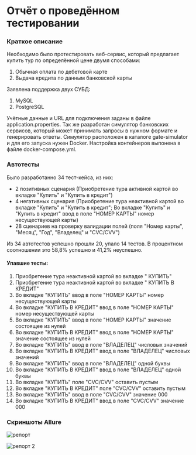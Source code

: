 # Отчёт о проведённом тестировании

### Краткое описание
Необходимо было протестировать веб-сервис, который предлагает купить тур по определённой цене двумя способами:
1. Обычная оплата по дебетовой карте
2. Выдача кредита по данным банковской карты

Заявлена поддержка двух СУБД:
1. MySQL
2. PostgreSQL

Учётные данные и URL для подключения заданы в файле application.properties.
Так же разработан симулятор банковских сервисов, который может принимать запросы в нужном формате и генерировать ответы.
Симулятор расположен в каталоге gate-simulator и для его запуска нужен Docker. Настройка контейнеров выпонена в файле docker-compose.yml.

### Автотесты
Было разработанно 34 тест-кейса, из них:
* 2 позитивных сценария (Приобретение тура активной картой во вкладке "Купить" и "Купить в кредит")
* 4 негативных сценария (Приобретение тура неактивной картой во вкладке "Купить" и "Купить в кредит"; Во вкладке "Купить" и "Купить в кредит" ввод в поле "НОМЕР КАРТЫ" номер несуществующей карты)
* 28 сценариев на проверку валидации полей (поля "Номер карты", "Месяц", "Год", "Владелец" и "CVC/CVV")

Из 34 автотестов успешно прошли 20, упало 14 тестов. В процентном соотношении это 58,8% успешно и 41,2% неуспешно.

#### Упавшие тесты:
1. Приобретение тура неактивной картой во вкладке " КУПИТЬ"
2. Приобретение тура неактивной картой во вкладке " КУПИТЬ В КРЕДИТ"
3. Во вкладке "КУПИТЬ" ввод в поле "НОМЕР КАРТЫ" номер несуществующей карты
4. Во вкладке "КУПИТЬ В КРЕДИТ" ввод в поле "НОМЕР КАРТЫ" номер несуществующей карты
5. Во вкладке "КУПИТЬ" ввод в поле "НОМЕР КАРТЫ" значение состоящее из нулей
6. Во вкладке "КУПИТЬ В КРЕДИТ" ввод в поле "НОМЕР КАРТЫ" значение состоящее из нулей
7. Во вкладке "КУПИТЬ" ввод в поле "ВЛАДЕЛЕЦ" числовых значений
8. Во вкладке "КУПИТЬ В КРЕДИТ" ввод в поле "ВЛАДЕЛЕЦ" числовых значений
9. Во вкладке "КУПИТЬ" ввод в поле "ВЛАДЕЛЕЦ" одной буквы
10. Во вкладке "КУПИТЬ В КРЕДИТ" ввод в поле "ВЛАДЕЛЕЦ" одной буквы
11. Во вкладке "КУПИТЬ" поле "CVC/CVV" оставить пустым
12. Во вкладке "КУПИТЬ В КРЕДИТ" поле "CVC/CVV" оставить пустым
13. Во вкладке "КУПИТЬ" ввод в поле "CVC/CVV" значение 000
14. Во вкладке "КУПИТЬ В КРЕДИТ" ввод в поле "CVC/CVV" значение 000

### Скриншоты Allure
![репорт](https://github.com/slet113/diploma-project/assets/114664885/49f22c68-18fa-4e6f-ab9e-cd54576eeefc)

![репорт 2](https://github.com/slet113/diploma-project/assets/114664885/c7fb6960-d034-4a1c-8e27-da3dd4b579fe)


